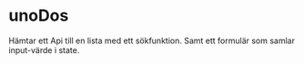 # unoDos

Hämtar ett Api till en lista med ett sökfunktion. Samt ett formulär som samlar input-värde i state.
